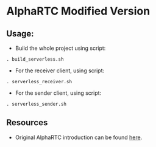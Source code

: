 # AlphaRTC Modified Version

## Usage:
- Build the whole project using script:
```shell
. build_serverless.sh
```

- For the receiver client, using script:
```shell
. serverless_receiver.sh
```

- For the sender client, using script:
```shell
. serverless_sender.sh
```

## Resources
- Original AlphaRTC introduction can be found [here](./README.alphartc.md).